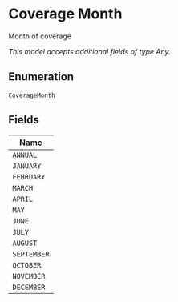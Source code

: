 
# Coverage Month

Month of coverage

*This model accepts additional fields of type Any.*

## Enumeration

`CoverageMonth`

## Fields

| Name |
|  --- |
| `ANNUAL` |
| `JANUARY` |
| `FEBRUARY` |
| `MARCH` |
| `APRIL` |
| `MAY` |
| `JUNE` |
| `JULY` |
| `AUGUST` |
| `SEPTEMBER` |
| `OCTOBER` |
| `NOVEMBER` |
| `DECEMBER` |

